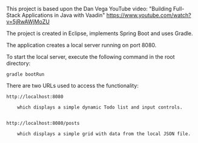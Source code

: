 This project is based upon the Dan Vega YouTube video:
	"Building Full-Stack Applications in Java with Vaadin"
	https://www.youtube.com/watch?v=5jRwAWjMoZU
	
The project is created in Eclipse, implements Spring Boot and uses Gradle.

The application creates a local server running on port 8080.

To start the local server, execute the following command in the root directory:

	gradle bootRun
	

There are two URLs used to access the functionality:

	http://localhost:8080
	
		which displays a simple dynamic Todo list and input controls.
	
	
	http://localhost:8080/posts
	
		which displays a simple grid with data from the local JSON file.
